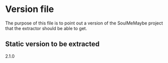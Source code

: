 # Version file

The purpose of this file is to point out a version of the SoulMeMaybe project
that the extractor should be able to get.

## Static version to be extracted

2.1.0
